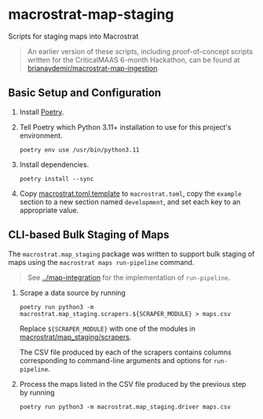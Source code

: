 # macrostrat-map-staging

Scripts for staging maps into Macrostrat

> An earlier version of these scripts, including proof-of-concept scripts
> written for the CriticalMAAS 6-month Hackathon, can be found at
> [brianaydemir/macrostrat-map-ingestion](https://github.com/brianaydemir/macrostrat-map-ingestion).


## Basic Setup and Configuration

1. Install [Poetry](https://python-poetry.org/).

2. Tell Poetry which Python 3.11+ installation to use for this project's environment.

       poetry env use /usr/bin/python3.11

3. Install dependencies.

       poetry install --sync

4. Copy [macrostrat.toml.template](macrostrat.toml.template) to
   `macrostrat.toml`, copy the `example` section to a new section named
   `development`, and set each key to an appropriate value.


## CLI-based Bulk Staging of Maps

The `macrostrat.map_staging` package was written to support bulk staging of
maps using the `macrostrat maps run-pipeline` command.

> See [../map-integration](../map-integration) for the implementation of
> `run-pipeline`.

1. Scrape a data source by running

       poetry run python3 -m macrostrat.map_staging.scrapers.${SCRAPER_MODULE} > maps.csv

   Replace `${SCRAPER_MODULE}` with one of the modules in
   [macrostrat/map_staging/scrapers](macrostrat/map_staging/scrapers).

   The CSV file produced by each of the scrapers contains columns
   corresponding to command-line arguments and options for `run-pipeline`.

2. Process the maps listed in the CSV file produced by the previous step by
   running

       poetry run python3 -m macrostrat.map_staging.driver maps.csv
